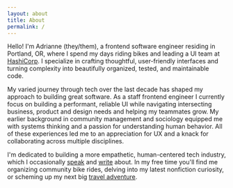 ```yaml
---
layout: about
title: About
permalink: /
---
```


Hello! I'm Adrianne (they/them), a frontend software engineer residing in Portland, OR, where I spend my days riding bikes and leading a UI team at [HashiCorp](https://www.hashicorp.com/). I specialize in crafting thoughtful, user-friendly interfaces and turning complexity into beautifully organized, tested, and maintainable code.

My varied journey through tech over the last decade has shaped my approach to building great software. As a staff frontend engineer I currently focus on building a performant, reliable UI while navigating intersecting business, product and design needs and helping my teammates grow. My earlier background in community management and sociology equipped me with systems thinking and a passion for understanding human behavior. All of these experiences led me to an appreciation for UX and a knack for collaborating across multiple disciplines.

I'm dedicated to building a more empathetic, human-centered tech industry, which I occasionally [speak](http://opensourcebridge.org/sessions/1763) and [write](/blog/) about. In my free time you'll find me organizing community bike rides, delving into my latest nonfiction curiosity, or scheming up my next big [travel adventure](https://drive.google.com/open?id=1muxaKlQ9ndnV7dptPwHesS8o89w&usp=sharing).
